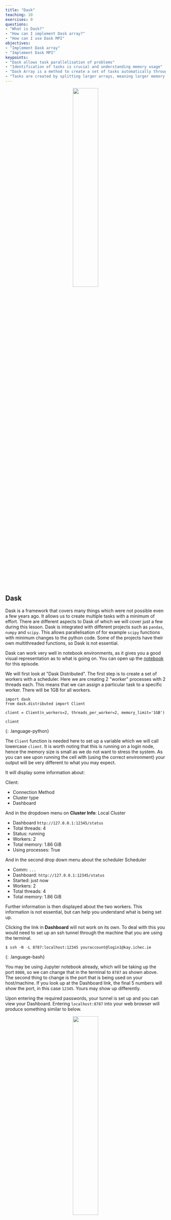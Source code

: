 ```yaml
---
title: "Dask"
teaching: 10
exercises: 0
questions:
- "What is Dask?"
- "How can I implement Dask array?"
- "How can I use Dask MPI"
objectives:
- "Implement Dask array"
- "Implement Dask MPI"
keypoints:
- "Dask allows task parallelisation of problems"
- "Identification of tasks is crucial and understanding memory usage"
- "Dask Array is a method to create a set of tasks automatically through operations on arrays"
- "Tasks are created by splitting larger arrays, meaning larger memory problems can be handled"
---
```


<p align="center"><img src="../fig/ICHEC_Logo.jpg" width="40%"/></p>

## Dask

Dask is a framework that covers many things which were not possible even a few years ago. It allows us to create 
multiple tasks with a minimum of effort. There are different aspects to Dask of which we will cover just a few during
this lesson. Dask is integrated with different projects such as `pandas`, `numpy` and `scipy`. This allows 
parallelisation of for example `scipy` functions with minimum changes to the python code. Some of the projects have
their own multithreaded functions, so Dask is not essential.

Dask can work very well in notebook environments, as it gives you a good visual representation as to what is going on.
You can open up the [notebook](../files/) for this episode.

We will first look at "Dask Distributed". The first step is to create a set of workers with a scheduler. Here we are
creating 2 "worker" processes with 2 threads each. This means that we can assign a particular task to a specific 
worker. There will be 1GB for all workers.

~~~
import dask
from dask.distributed import Client

client = Client(n_workers=2, threads_per_worker=2, memory_limit='1GB')

client
~~~
{: .language-python}

The `Client` function is needed here to set up a variable which we will call lowercase `client`. It is worth noting 
that this is running on a login node, hence the memory size is small as we do not want to stress the system. As you can
see upon running the cell with (using the correct environment) your output will be very different to what you may 
expect.

It will display some information about:

Client:
- Connection Method
- Cluster type
- Dashboard

And in the dropdown menu on **Cluster Info**:
Local Cluster
- Dashboard `http://127.0.0.1:12345/status`
- Total threads: 4
- Status: running
- Workers: 2
- Total memory: 1.86 GiB
- Using processes: True

And in the second drop down menu about the scheduler
Scheduler
- Comm: `...`
- Dashboard: `http://127.0.0.1:12345/status`
- Started: just now
- Workers: 2
- Total threads: 4
- Total memory: 1.86 GiB

Further information is then displayed about the two workers. This information is not essential, but can help you 
understand what is being set up.

Clicking the link in **Dashboard** will not work on its own. To deal with this you would need to set up an ssh tunnel
through the machine that you are using the terminal.

~~~
$ ssh -N -L 8787:localhost:12345 youraccount@login1@kay.ichec.ie
~~~
{: .language-bash}

You may be using Jupyter notebook already, which will be taking up the port `8080`, so we can change that in the 
terminal to `8787` as shown above. The second thing to change is the port that is being used on your host/machine. If 
you look up at the Dashboard link, the final 5 numbers will show the port, in this case `12345`. Yours may show up
differently.

Upon entering the required passwords, your tunnel is set up and you can view your Dashboard. Entering `localhost:8787`
into your web browser will produce something similar to below.

<p align="center"><img src="../fig/dask-dashboard.png" width="40%"/></p>

If you are doing debugging of your system and seeing what is going on with load balancing, then this can be very 
useful, giving you the amount of memory per worker and so on. If your program exceeds the memory usage specified in the
code, then naturally, you will get some errors.

> ## Dask Dashboard
>
> Ensure that you have followed the above steps and take some time to explore around the Dashboard. What do you think
> everything means, and how can you best utilise them?
>
{: .challenge}

The alternative to the above method is to install jupyter-server-proxy. 

Once we are finished with this we need to close the client, and therefore you will stop the workers.

~~~
client.close()
~~~
{: .language-python}

Using this type of cluster will however restrict you to a single node of your machine. We can use more than one node
later on.

Here we have a simple example where we estimate pi. This version uses numpy functions to perform the calculations. 
Note there are no explicit loops. The code is serial. We are instead setting up an array, setting it up where we are 
asked for the size of array that we want to use. As the array gets bigger, our estiamte of pi will improve. As we are
using NumPy to make it more efficient, we don't necessarily need any loops.

~~~
import numpy as np

def calculate_pi(size_in_bytes):
    
    """Calculate pi using a Monte Carlo method."""
    
    rand_array_shape = (int(size_in_bytes / 8 / 2), 2)
    
    # 2D random array with positions (x, y)
    xy = np.random.uniform(low=0.0, high=1.0, size=rand_array_shape)
    
    # check if position (x, y) is in unit circle
    xy_inside_circle = (xy ** 2).sum(axis=1) < 1

    # pi is the fraction of points in circle x 4
    pi = 4 * xy_inside_circle.sum() / xy_inside_circle.size

    print(f"\nfrom {xy.nbytes / 1e9} GB randomly chosen positions")
    print(f"   pi estimate: {pi}")
    print(f"   pi error: {abs(pi - np.pi)}\n")
    
    return pi
~~~
{: .language-python}

~~~
%time calculate_pi(10000)
~~~
{: .language-python}

~~~
from 1e-05 GB randomly chosen positions
   pi estimate: 3.072
   pi error: 0.06959265358979305

CPU times: user 2.06 ms, sys: 1.44 ms, total: 3.5ms
Wall time: 2.78 ms

3.072
~~~
{: .output}

Without needing to change the function we can use Dask to parallelise the work. In this case we have two workers. The
`dask.delayed` creates a task graph, which creates the tasks that have to be run, if there are more than 2, they need
to be set to run using the scheduler until all tasks are complete. This doesn't run the task itself however.

The running of the tasks itself is done using `dask.compute`

~~~
client = Client(n_workers=2, threads_per_worker=2, memory_limit='1GB')
dask_calpi = dask.delayed(calculate_pi)(10000)
~~~
{: .language-python}

> ## Runtime with Dask
>
> Check the output of the line below.
> 
> ~~~
> %time dask.compute(dask_calpi)
> ~~~
> {: .language-python}
> 
> Is this what you would expect? Why?
> 
> > ## Result 
> >
> > ~~~
> > CPU times: user 195 ms, sys: 343 ms, total: 538 ms
> > Wall time: 546 ms
> > (3.1488,)
> > ~~~
> > {: .output}
> >
> > You should find that it is taking longer with Dask! You can change the size of the problem but still find that Dask
> > is slower. This is because we are using Dask incorrectly, the function cannot be divided into tasks. There are also
> > a lot of overheads, which can still slow things down more.
> {: .solution}
{: .challenge}

We can visualise how the tasks are decomposed with the `visualize` function.

~~~
dask.visualize(dask_calpi)
~~~
{: .language-python}

You will get an output similar to below, which shows we are only using 1 task. We need to split our workload into 
multiple tasks.

<p align="center"><img src="../fig/dask-calcpi-graph-1.png" width="10%"/></p>

We can only get task parallelism if we call the function more than once. Below is an example of this.

~~~
results = []
for i in range(5):
    dask_calpi = dask.delayed(calculate_pi)(10000*(i+1))
    results.append(dask_calpi)
    
dask.visualize(results)

#to run all the tasks use
#dask.compute(*results)
~~~
{: .language-python}

Running this will produce the following output, now with 5 tasks.

<p align="center"><img src="../fig/dask-calcpi-graph-2.png" width="50%"/></p>

> ## Continuing with Pi calculation
>
> Run the same `calculate_pi` function for array sizes 1GB-5GB. Time the numpy only version against when using dask. Do
> you notice anything? Modify the codes in the [notebook](../files/06-Dask/exercises/06-Dask_Array_Exercise1.ipynb)
> and submit to the queue.
> 
> You should have 5 different runs, 1GiB, 2GiB, 3GiB, 4GiB and 5GiB. 
> 
> > ## Solution
> > 
> > ~~~
> > import dask
> > from dask.distributed import Client
> > import numpy as np
> > import time
> > 
> > def calculate_pi(size_in_bytes):
> >     
> >     """Calculate pi using a Monte Carlo method."""
> >     
> >     rand_array_shape = (int(size_in_bytes / 8 / 2), 2)
> >     
> >     # 2D random array with positions (x, y)
> >     xy = np.random.uniform(low=0.0, high=1.0, size=rand_array_shape)
> >     
> >     # check if position (x, y) is in unit circle
> >     xy_inside_circle = (xy ** 2).sum(axis=1) < 1
> > 
> >     # pi is the fraction of points in circle x 4
> >     pi = 4 * xy_inside_circle.sum() / xy_inside_circle.size
> > 
> >     print(f"\nfrom {xy.nbytes / 1e9} GB randomly chosen positions")
> >     print(f"   pi estimate: {pi}")
> >     print(f"   pi error: {abs(pi - np.pi)}\n")
> >     
> >     return pi
> > 
> > if __name__ == '__main__':
> > 
> > # Numpy only version
> >     t0 = time.time()
> >     for i in range(5):
> >        pi1 = calculate_pi(1000000000*(i+1))
> >     t1 = time.time()
> >     print(f"time taken for nupmy is {t1-t0}\n\n")
> > 
> > # Dask version
> >     client = Client(n_workers=5, threads_per_worker=1, memory_limit='50GB')
> >     client
> > 
> >     t0 = time.time()
> >     results = []
> >     for i in range(5):
> >        dask_calpi = dask.delayed(calculate_pi)(1000000000*(i+1))
> >        results.append(dask_calpi)
> >     dask.compute(*results)
> >     t1 = time.time()
> >     print("time taken for dask w5/t1 is " + str(t1-t0))
> > 
> >     client.close()
> > ~~~
> > {: .language-python}
> >
> {: .solution}
{: .challenge}

## Dask Array

From the previous example parallelisation comes with a downside. If we have 1 task that needs 10GB memory, having 10 
simultaneously will need 100GB in total. Each Kay node has 180GB of memory, what if we need more than that? Dask Array
splits a larger array into smaller chunks. We can work on larger than memory arrays but still use all of the cores.
You can think of the Dask array as a set of smaller numpy arrays.

<p align="center"><img src="../fig/notebooks/dask-array-black-text.svg" width="50%"/></p>

Below we have some simple examples of using dask arrays. Again we need to setup a LocalCluster.

~~~
client = Client(n_workers=2, threads_per_worker=1, memory_limit='1GB')
client

import dask.array as da
~~~
{: .language-python}

**These examples courtesy of Dask contributor James Bourbeau**

~~~
a_np = np.arange(1, 50, 3)   # Create array with numbers 1->50 but with a stride of 3
print(a_np)
a_np.shape
~~~
{: .language-python}

~~~
[ 1 4 7 10 13 16 19 22 25 28 31 34 37 40 43 46 49]
(17,)
~~~
{: .output}

That's the NumPy version. For dask we will set up an array of the same size, but in chunks of size = 5.

~~~
a_da = da.arange(1, 50, 3, chunks=5)
a_da
~~~
{: .language-python}

As an output we get a diagram.

<p align="center"><img src="../fig/dask-array-1.png" width="50%"/></p>

Notice that we split the 1D array into 4 chunks with a maximum size of 5 elements. Also that Dask is smart enough to 
have setup a set of tasks.

~~~
print(a_da.dtype)
print(a_da.shape)
print(a_da.chunks)
print(a_da.chunksize)
~~~
{: .language-python}

~~~
int64
(17,)
((5, 5, 5, 2),)
(5,)
~~~
{: .output}

As before we can visualise this task graph

~~~
a_da.visualize()
~~~
{: .language-python}

<p align="center"><img src="../fig/dask-task-graph-1.png" width="50%"/></p>

Four tasks have been created for each of the subarrays. Take an operation where the tasks are independent. When the
array is created it will be executed in parallel. Now say we want to square the elements of the array, and look at the
task graph of that

~~~
(a_da ** 2).visualize()
~~~
{: .language-python}

<p align="center"><img src="../fig/dask-task-graph-2.png" width="50%"/></p>

Up to now we have only been setting up the task graph or how the workload is split. Remember, we haven't actually done
anything yet. To actually perform the set of tasks we need to *compute* the result.

~~~
(a_da ** 2).compute()
~~~
{: .language-python}

~~~
array([   1,   16,  100,  169,  256,  361,  484,  625,  784,  961, 
       1156, 1369, 1600, 1849, 2116, 2401])
~~~
{: .output}

You can see that the parallelisation is easy, you don't really need to understand the parallelisation strategy or
anything at all! A numpy array is returned. There are other operations that can be done.

Dask arrays support a large portion of the NumPy interface such as:
- Arithmetic and scalar mathematics: `+`, `*`, `exp`, `log`, ...
- Reductions along axes: `sum()`, `mean()`, `std()`, `sum(axis=0)`, ...
- Tensor contractions / dot products / matrix multiply: `tensordot`
- Axis reordering / transpose: `transpose`
- Slicing: `x[:100, 500:100:-2]`
- Fancy indexing along single axes with lists or numpy arrays: `x[:, [10, 1, 5]]`
- Array protocols like `__array__` and `__array_ufunc__`
- Some linear algebra: `svd`, `qr`, `solve`, `solve_triangular`, `lstsq`, ...

See the [Dask array API docs](http://docs.dask.org/en/latest/array-api.html) for full details about what portion of the
NumPy API is implemented for Dask arrays. You may not be able to do everything on your machine, so check to see what
you and your machine are capable of.

### Blocked Algorithms

Dask arrays are implemented using blocked algorithms. These algorithms break up a computation on a large array into 
many computations on smaller pieces of the array. This minimizes the memory load (amount of RAM) of computations and
allows for working with larger-than-memory datasets in parallel. Dask supports a large protion of the numpy functions.

The below will generate a random array, and it will automatically create the tasks, and from there the sums will be
parallelised. This is similar to what you would see in MPI, but obviosuly much easier to implement

~~~
x = da.random.random(20, chunks=5)
# Sets up the computation
result = x.sum()
# result.visualize()
result.compute()
~~~
{: .language-python}

~~~
9.83769173433889
~~~
{: .output}

When you run the above (uncomment to visualise it), it will be more complex than before, but it is creating the numpy
array and doing the partial sums, followed by an aggregate and therefore giving you the answer. We haven't really done 
much at all, but have still created a fairly complex set up.

> ## A more complex example
> 
> Change the size to a 15x15 array and create a chunks array of size `10, 5`. Repeat the above steps, but do it with
> as the transpose of a matrix, `x + x.T`.
> 
> > ## Solution
> > 
> > ~~~
> > x = da.random.random(size=(15, 15), chunks=(10, 5))
> > x.chunks
> > result = (x + x.T).sum()
> > result.visualize()
> > result.compute()
> > ~~~
> > {: .language-python}
> > 
> > ~~~
> > 222.71576130946
> > ~~~
> > {: .output}
> > 
> > The task graph will look a mess, but who cares! It's done it for us! Don't forget to close your client!
> {: .solution}
{: .challenge}

We can perform computations on larger-than-memory arrays!

client.restart()
client.close()

## Calculate pi

Going back to the previous example, calculating pi, how can we go about parallelising the function itself. Well, we 
could use dask arrays rather than numpy.

So let's change our 2D random array, `xy`, and specify the number of chunks in our function.

~~~
def dask_calculate_pi(size_in_bytes,nchunks):
    
    """Calculate pi using a Monte Carlo method."""
    
    rand_array_shape = (int(size_in_bytes / 8 / 2), 2)
    chunk_size = int(rand_array_shape[0]/nchunks)
    
    # 2D random array with positions (x, y)
    xy = da.random.uniform(low=0.0, high=1.0, size=rand_array_shape, chunks=chunk_size)
    print(xy)
    
    # check if position (x, y) is in unit circle
    xy_inside_circle = (xy ** 2).sum(axis=1) < 1

    # pi is the fraction of points in circle x 4
    pi = 4 * xy_inside_circle.sum() / xy_inside_circle.size
    
    # Do the computation
    result = pi.compute()

    print(f"\nfrom {xy.nbytes / 1e9} GB randomly chosen positions")
    print(f"   pi estimate: {result}")
    print(f"   pi error: {abs(result - np.pi)}\n")
    
    return result
~~~
{: .language-python}

~~~
client = Client(n_workers=5,threads_per_worker=1,memory_limit='1GB')
client
%time dask_calculate_pi(10000000,20)
~~~
{: .language-python}

~~~
dask.array<uniform, shape=(625000, 2), dtpye=float64, chunksize=(31250, 2), chunktype=numpy.ndarray>

from 0.01 GB randomly chosen positions
   pi estimate: 3.146176
   pi error: 0.004583346410206968

CPU times: user 486 ms, sys: 176 ms, total: 662 ms
Wall time: 2.34 s

3.146176
~~~
{: .output}

> ## Calculating Pi Part 2
> 
> Using dask arrays expand the pi calculation to use a 100GB array. This is still smaller than the total memory per
> node (~180GB). We should be careful in deciding the memory per worker and threads per worker. Modify the code 
> found in the [notebook](../files/06-Dask/exercises/06-Dask_Array_Exercise2.ipynb) and submit on the compute nodes.
>
> You will need to start the client and run the function.
>
> > ## Solution
> > 
> > ~~~
> > import numpy as np
> > import dask
> > import dask.array as da
> > from dask.distributed import Client
> > import time
> > 
> > def dask_calculate_pi(size_in_bytes,nchunks):
> >     
> >     """Calculate pi using a Monte Carlo method."""
> >     
> >     rand_array_shape = (int(size_in_bytes / 8 / 2), 2)
> >     chunk_size = int(rand_array_shape[0]/nchunks)
> >     print(chunk_size)
> >     
> >     # 2D random array with positions (x, y)
> >     xy = da.random.uniform(low=0.0, high=1.0, size=rand_array_shape, chunks=chunk_size)
> >     print(f" Created xy\n {xy}\n")
> >     print(f" Number of partitions/chunks is {xy.numblocks}\n")
> >     
> >     # check if position (x, y) is in unit circle
> >     xy_inside_circle = (xy ** 2).sum(axis=1) < 1
> > 
> >     # pi is the fraction of points in circle x 4
> >     pi = 4 * xy_inside_circle.sum() / xy_inside_circle.size
> >     
> >     result = pi.compute()
> > 
> >     print(f"\nfrom {xy.nbytes / 1e9} GB randomly chosen positions")
> >     print(f"   pi estimate: {result}")
> >     print(f"   pi error: {abs(result - np.pi)}\n")
> >     
> >     return result
> > 
> > if __name__ == '__main__':
> > 
> >     client = Client(n_workers=5, threads_per_worker=4, memory_limit='40GB')
> >     print(client)
> > 
> >     t0 = time.time()
> >     dask_calculate_pi(100000000000,40)
> >     t1 = time.time()
> >     print("time taken for dask is " + str(t1-t0))
> > 
> >     client.close()
> > ~~~
> > {: .language-python}
> {: .solution}
{: .challenge}

Feel free to investigate some of the links below.

__[Dask Home Page](http://dask.org)__

__[Dask Distributed](https://distributed.dask.org/en/stable/)__

__[Dask Array](https://docs.dask.org/en/stable/array.html)__

## Dask MPI

Up to now with Dask we have been using a single node. The local cluster is like multi-threading, which, by its nature
will not work on across multiple nodes. The issue is how the workers comminucate with the scheduler. As we have seen we
can use multiple nodes using MPI. Dask MPI is built on top of `mpi4py`.

When we operate Dask MPI there is another part of the framework that instead of threads, splits the scheduler and 
workers over MPI processes. The processes are laid out as follows:

- Rank 0 runs the scheduler.
- Rank 1 runs the python script.
- Ranks 2 and above are the workers.


To illustrate how this is done we will use the previous example. Below is the complete python code, and we only need
to import one more package, `dask_mpi`. The function itself is unchanged from last time when we used dask arrays.


~~~
import numpy as np

import dask
import dask.array as da
from dask.distributed import Client
from dask_mpi import initialize
import time

def dask_calculate_pi(size_in_bytes,nchunks):
    
    """Calculate pi using a Monte Carlo method."""
    
    rand_array_shape = (int(size_in_bytes / 8 / 2), 2)
    chunk_size = int(rand_array_shape[0]/nchunks)
    print(chunk_size)
    
    # 2D random array with positions (x, y)
    xy = da.random.uniform(low=0.0, high=1.0, size=rand_array_shape, chunks=chunk_size)
    print(f" Created xy\n {xy}\n")
    print(f" Number of partitions/chunks is {xy.numblocks}\n")
    
    
    # check if position (x, y) is in unit circle
    xy_inside_circle = (xy ** 2).sum(axis=1) < 1

    # pi is the fraction of points in circle x 4
    pi = 4 * xy_inside_circle.sum() / xy_inside_circle.size
    
    result = pi.compute()

    print(f"\nfrom {xy.nbytes / 1e9} GB randomly chosen positions")
    print(f"   pi estimate: {result}")
    print(f"   pi error: {abs(result - np.pi)}\n")
    
    return result

if __name__ == '__main__':
    initialize(nthreads=4,memory_limit='40GB')

    client = Client()


    t0 = time.time()
    print(client)
    dask_calculate_pi(100000000000,40)
    t1 = time.time()
    print("time taken for dask is " + str(t1-t0))
    
    close.client()
~~~
{: .language-python}

The changes come in the main body of the code, when we come to initialise it. You will still need to initialise the 
scheduler and workers by calling `Client`. However this time it is called without any arguments. The system of MPI
processes is created by calling `intialize`. You can see that the parameters are setup at this call and not through
`Client()`. One thing you may notice is that the number of workers has not been set. This is set at execute time.

Below is an example slurm script, from which we can set the number of workers. 

~~~
#!/bin/bash
#SBATCH --nodes=2
#SBATCH --time=01:00:00
#SBATCH -A $ACCOUNT
#SBATCH --job-name=calpi
#SBATCH -p $PARTITION
#SBATCH --reservation=$RESERVATION


module purge
module load conda openmpi/gcc/3.1.2
module list

source activate /ichec/home/users/course00/conda_HPC

cd $SLURM_SUBMIT_DIR


mpirun -n 6 -npernode 3 python -u dask_MPI_calculate_pi.py

exit 0
~~~
{: .language-bash}

The number of workers has been set by the number of processes we create. In this case it is 4 because rank 0 is the
scheduler and rank 1 runs the python script. The workers come into play when there are parallel tasks to run. Just to
prove that it will work over multiple nodes we have asked for 3 processes to run per node. This version is not faster
than using plain Dask but it allows more memory per worker.

The output will come in a slurm output, and there will be a lot of material in the output file in addition to the 
result.

> ## Prove it!
>
> Run the above to make sure that it all works. Remember that you cannot run this example through the notebook. Be sure
> to run the slurm script and specify the account, partition and reservation outlined to you by your instructor.
>
{: .challenge}

{% include links.md %}

